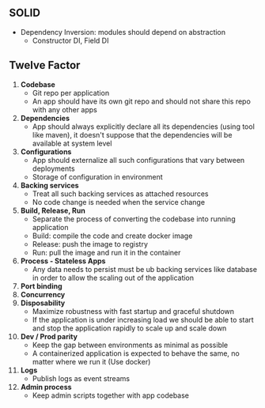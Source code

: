 ## SOLID

- Dependency Inversion: modules should depend on abstraction 
    - Constructor DI, Field DI   
## Twelve Factor
1. **Codebase**
    - Git repo per application
    - An app should have its own git repo and should not share this repo with any other apps
2. **Dependencies**
    - App should always explicitly declare all its dependencies (using tool like maven), it doesn't suppose
    that the dependencies will be available at system level 
3. **Configurations**
    - App should externalize all such configurations that vary between deployments 
    - Storage of configuration in environment
4. **Backing services**
   - Treat all such backing services as attached resources
   - No code change is needed when the service change 
5. **Build, Release, Run**
    - Separate the process of converting the codebase into running application
    - Build: compile the code and create docker image
    - Release: push the image to registry
    - Run: pull the image and run it in the container 
6. **Process - Stateless Apps**
   - Any data needs to persist must be ub backing services like database in order to allow the scaling out of 
  the application 
7. **Port binding**
8. **Concurrency**
9. **Disposability**
    - Maximize robustness with fast startup and graceful shutdown
    - If the application is under increasing load we should be able to start and stop the application
    rapidly to scale up and scale down 
10. **Dev / Prod parity**
    - Keep the gap between environments as minimal as possible
    -  A containerized application is expected to behave the same, no matter where we run it (Use docker) 
11. **Logs**
    - Publish logs as event streams
12. **Admin process**
    - Keep admin scripts together with app codebase
